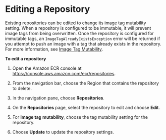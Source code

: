 # Editing a Repository<a name="repository-edit"></a>

Existing repositories can be edited to change its image tag mutability setting\. When a repository is configured to be immutable, it will prevent image tags from being overwritten\. Once the repository is configured for immutable tags, an `ImageTagAlreadyExistsException` error will be returned if you attempt to push an image with a tag that already exists in the repository\. For more information, see [Image Tag Mutability](image-tag-mutability.md)\.

**To edit a repository**

1. Open the Amazon ECR console at [https://console\.aws\.amazon\.com/ecr/repositories](https://console.aws.amazon.com/ecr/repositories)\.

1. From the navigation bar, choose the Region that contains the repository to delete\.

1. In the navigation pane, choose **Repositories**\.

1. On the **Repositories** page, select the repository to edit and choose **Edit**\.

1. For **Image tag mutability**, choose the tag mutability setting for the repository\.

1. Choose **Update** to update the repository settings\.